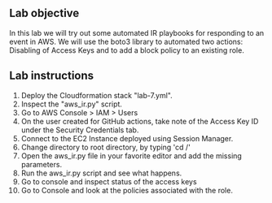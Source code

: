 ## Lab objective
In this lab we will try out some automated IR playbooks for responding to an event in AWS. We will use the boto3 library to automated two actions: Disabling of Access Keys and to add a block policy to an existing role.

## Lab instructions
1. Deploy the Cloudformation stack "lab-7.yml".
2. Inspect the  "aws_ir.py" script.
3. Go to AWS Console > IAM > Users
4. On the user created for GitHub actions, take note of the Access Key ID under the Security Credentials tab.
5. Connect to the EC2 Instance deployed using Session Manager.
6. Change directory to root directory, by typing 'cd /'
7. Open the aws_ir.py file in your favorite editor and add the missing parameters.
8. Run the aws_ir.py script and see what happens.
9. Go to console and inspect status of the access keys
10. Go to Console and look at the policies associated with the role. 
